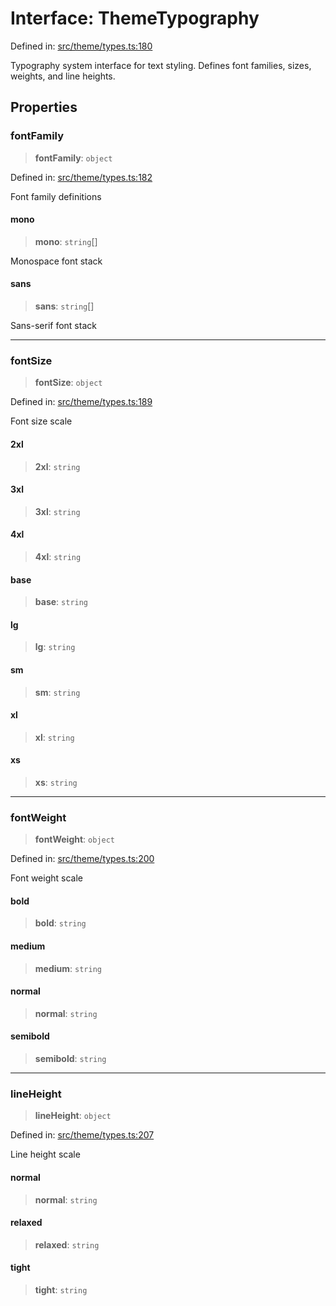 # Interface: ThemeTypography

Defined in: [src/theme/types.ts:180](https://github.com/Nick2bad4u/Uptime-Watcher/blob/dca5483e793478722cd3e6e125cafcec5fc771f0/src/theme/types.ts#L180)

Typography system interface for text styling.
Defines font families, sizes, weights, and line heights.

## Properties

### fontFamily

> **fontFamily**: `object`

Defined in: [src/theme/types.ts:182](https://github.com/Nick2bad4u/Uptime-Watcher/blob/dca5483e793478722cd3e6e125cafcec5fc771f0/src/theme/types.ts#L182)

Font family definitions

#### mono

> **mono**: `string`[]

Monospace font stack

#### sans

> **sans**: `string`[]

Sans-serif font stack

***

### fontSize

> **fontSize**: `object`

Defined in: [src/theme/types.ts:189](https://github.com/Nick2bad4u/Uptime-Watcher/blob/dca5483e793478722cd3e6e125cafcec5fc771f0/src/theme/types.ts#L189)

Font size scale

#### 2xl

> **2xl**: `string`

#### 3xl

> **3xl**: `string`

#### 4xl

> **4xl**: `string`

#### base

> **base**: `string`

#### lg

> **lg**: `string`

#### sm

> **sm**: `string`

#### xl

> **xl**: `string`

#### xs

> **xs**: `string`

***

### fontWeight

> **fontWeight**: `object`

Defined in: [src/theme/types.ts:200](https://github.com/Nick2bad4u/Uptime-Watcher/blob/dca5483e793478722cd3e6e125cafcec5fc771f0/src/theme/types.ts#L200)

Font weight scale

#### bold

> **bold**: `string`

#### medium

> **medium**: `string`

#### normal

> **normal**: `string`

#### semibold

> **semibold**: `string`

***

### lineHeight

> **lineHeight**: `object`

Defined in: [src/theme/types.ts:207](https://github.com/Nick2bad4u/Uptime-Watcher/blob/dca5483e793478722cd3e6e125cafcec5fc771f0/src/theme/types.ts#L207)

Line height scale

#### normal

> **normal**: `string`

#### relaxed

> **relaxed**: `string`

#### tight

> **tight**: `string`
